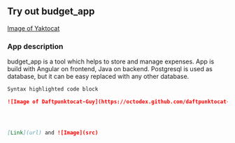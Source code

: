 ## **Try out budget_app**
[Image of Yaktocat](https://octodex.github.com/daftpunktocat-guy)

### App description

budget_app is a tool which helps to store and manage expenses. App is build with Angular on frontend, Java on backend. Postgresql is used as database, but it can be easy replaced with any other database.

```markdown
Syntax highlighted code block

![Image of Daftpunktocat-Guy](https://octodex.github.com/daftpunktocat-guy)




[Link](url) and ![Image](src)
```
